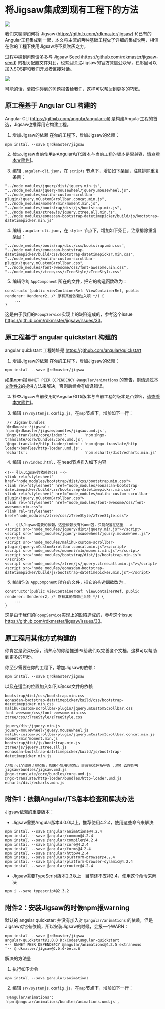 
# 将Jigsaw集成到现有工程下的方法

![](title.jpg)

我们来聊聊如何将 Jigsaw (https://github.com/rdkmaster/jigsaw) 和已有的Angular工程集成到一起，本文将主流的两种基础工程做了详细的集成说明，相信在你的工程下使用Jigsaw将不费吹灰之力。

过程中碰到问题请多多与 Jigsaw Seed (<https://github.com/rdkmaster/jigsaw-seed>) 的相关配置文件对比，也欢迎关注Jigsaw的官方微信公众号，在那里可以加入SOS群和我们开发者直接对话。

![](../image/qr-weixin.jpg)

可能的话，请把你碰到的问题[报告给我们](https://github.com/rdkmaster/jigsaw/issues/new)，这样可以帮助到更多的巧粉。

## 原工程基于 Angular CLI 构建的

Angular CLI (<https://github.com/angular/angular-cli>) 是构建Angular工程的首选，Jigsaw也推荐用它构建工程。

1. 增加Jigsaw的依赖
在你的工程下，增加Jigsaw的依赖：
```
npm install --save @rdkmaster/jigsaw
```

2. 检查Jigsaw当前使用的Angular和TS版本与当前工程的版本是否兼容，[请查看本文附件1](#ver-dep)。

3. 编辑 `.angular-cli.json`，在 `scripts` 节点下，增加如下条目，注意排除重复条目：
```
"../node_modules/jquery/dist/jquery.min.js",
"../node_modules/jquery-mousewheel/jquery.mousewheel.js",
"../node_modules/malihu-custom-scrollbar-plugin/jquery.mCustomScrollbar.concat.min.js",
"../node_modules/moment/min/moment.min.js",
"../node_modules/bootstrap/dist/js/bootstrap.min.js",
"../node_modules/ztree/js/jquery.ztree.all.min.js",
"../node_modules/eonasdan-bootstrap-datetimepicker/build/js/bootstrap-datetimepicker.min.js"
```

4. 编辑 `.angular-cli.json`，在 `styles` 节点下，增加如下条目，注意排除重复条目：
```
"../node_modules/bootstrap/dist/css/bootstrap.min.css",
"../node_modules/eonasdan-bootstrap-datetimepicker/build/css/bootstrap-datetimepicker.min.css",
"../node_modules/malihu-custom-scrollbar-plugin/jquery.mCustomScrollbar.css",
"../node_modules/font-awesome/css/font-awesome.min.css",
"../node_modules/ztree/css/zTreeStyle/zTreeStyle.css"
```

5. 编辑你的 `AppComponent` 所在的文件，把它的构造函数改为：
```
constructor(public viewContainerRef: ViewContainerRef, public renderer: Renderer2, /* 原有其他依赖注入项 */) {
    ...
}
```
这是由于我们的`PopupService`实现上的缺陷造成的，参考这个issue <https://github.com/rdkmaster/jigsaw/issues/33>。

## 原工程基于 angular quickstart 构建的

angular quickstart 工程地址是 <https://github.com/angular/quickstart>

1. 增加Jigsaw的依赖
在你的工程下，增加Jigsaw的依赖：
```
npm install --save @rdkmaster/jigsaw
```
如果npm报 `UNMET PEER DEPENDENCY @angular/animations` 的警告，则请通过[本文附件2](#peer-dep-warn)的提供方法来解决，否则后续会有编译错误。

2. 检查Jigsaw当前使用的Angular和TS版本与当前工程的版本是否兼容，[请查看本文附件1](#ver-dep)。

3. 编辑 `src/systemjs.config.js`，在`map`节点下，增加如下一行：
```
 // Jigsaw bundles
'@rdkmaster/jigsaw':                'npm:@rdkmaster/jigsaw/bundles/jigsaw.umd.js',
'@ngx-translate/core/index':        'npm:@ngx-translate/core/bundles/core.umd.js',
'@ngx-translate/http-loader/index': 'npm:@ngx-translate/http-loader/bundles/http-loader.umd.js',
'echarts':                          'npm:echarts/dist/echarts.min.js'
```

4. 编辑 `src/index.html`，在head节点插入如下内容
```
<!-- 引入Jigsaw的依赖的css -->
<link rel="stylesheet" href="node_modules/bootstrap/dist/css/bootstrap.min.css">
<link rel="stylesheet" href="node_modules/eonasdan-bootstrap-datetimepicker/build/css/bootstrap-datetimepicker.min.css">
<link rel="stylesheet" href="node_modules/malihu-custom-scrollbar-plugin/jquery.mCustomScrollbar.css">
<link rel="stylesheet" href="node_modules/font-awesome/css/font-awesome.min.css">
<link rel="stylesheet" href="node_modules/ztree/css/zTreeStyle/zTreeStyle.css">

<!-- 引入Jigsaw需要的依赖，这些依赖没有出umd包，只能配置在这里 -->
<script src="node_modules/jquery/dist/jquery.min.js"></script>
<script src="node_modules/jquery-mousewheel/jquery.mousewheel.js"></script>
<script src="node_modules/malihu-custom-scrollbar-plugin/jquery.mCustomScrollbar.concat.min.js"></script>
<script src="node_modules/moment/min/moment.min.js"></script>
<script src="node_modules/bootstrap/dist/js/bootstrap.min.js"></script>
<script src="node_modules/ztree/js/jquery.ztree.all.min.js"></script>
<script src="node_modules/eonasdan-bootstrap-datetimepicker/build/js/bootstrap-datetimepicker.min.js"></script>
```

5. 编辑你的 `AppComponent` 所在的文件，把它的构造函数改为：
```
constructor(public viewContainerRef: ViewContainerRef, public renderer: Renderer2, /* 原有其他依赖注入项 */) {
    ...
}
```
这是由于我们的`PopupService`实现上的缺陷造成的，参考这个issue <https://github.com/rdkmaster/jigsaw/issues/33>。

## 原工程用其他方式构建的
你肯定是资深玩家，请热心的你给推送PR给我们以完善这个文档，这样可以帮助到更多的巧粉。

你至少需要在你的工程下，增加Jigsaw的依赖：
```
npm install --save @rdkmaster/jigsaw
```

以及在适当的位置加入如下js和css文件的依赖
```
bootstrap/dist/css/bootstrap.min.css
eonasdan-bootstrap-datetimepicker/build/css/bootstrap-datetimepicker.min.css
malihu-custom-scrollbar-plugin/jquery.mCustomScrollbar.css
font-awesome/css/font-awesome.min.css
ztree/css/zTreeStyle/zTreeStyle.css

jquery/dist/jquery.min.js
jquery-mousewheel/jquery.mousewheel.js
malihu-custom-scrollbar-plugin/jquery.mCustomScrollbar.concat.min.js
moment/min/moment.min.js
bootstrap/dist/js/bootstrap.min.js
ztree/js/jquery.ztree.all.js
eonasdan-bootstrap-datetimepicker/build/js/bootstrap-datetimepicker.min.js

//如下几个提供了umd包，如果不想用umd包，则请将文件名中的 .umd 去掉即可
jigsaw/bundles/jigsaw.umd.js
@ngx-translate/core/bundles/core.umd.js
@ngx-translate/http-loader/bundles/http-loader.umd.js
echarts/dist/echarts.min.js
```

<a name="ver-dep"></a>
## 附件1：依赖Angular/TS版本检查和解决办法
Jigsaw依赖的重要版本：
- Jigsaw需要Angular版本4.0.0以上，推荐使用4.2.4，使用这些命令来解决
```
npm install --save @angular/animations@4.2.4
npm install --save @angular/common@4.2.4
npm install --save @angular/compiler@4.2.4
npm install --save @angular/core@4.2.4
npm install --save @angular/forms@4.2.4
npm install --save @angular/http@4.2.4
npm install --save @angular/platform-browser@4.2.4
npm install --save @angular/platform-browser-dynamic@4.2.4
npm install --save @angular/router@4.2.4
```
- Jigsaw需要TypeScript版本2.3以上，目前还不支持2.4，使用这个命令来解决
```
npm i --save typescript@2.3.2
```

<a name="peer-dep-warn"></a>
## 附件2：安装Jigsaw的时候npm报warning
默认的 angular quickstart 并没有加入对 `@angular/animations` 的依赖，但是Jigsaw对它有依赖，所以安装Jigsaw的时候，会报一个WARN：
```
npm install --save @rdkmaster/jigsaw
angular-quickstart@1.0.0 D:\Codes\angular-quickstart
+-- UNMET PEER DEPENDENCY @angular/animations@4.2.5 extraneous
`-- @rdkmaster/jigsaw@1.0.0-beta.8
```

解决的方法是

1. 执行如下命令
```
npm install --save @angular/animations
```

2. 编辑 `src/systemjs.config.js`，在`map`节点下，增加如下一行：
```
'@angular/animations': 'npm:@angular/animations/bundles/animations.umd.js',
```